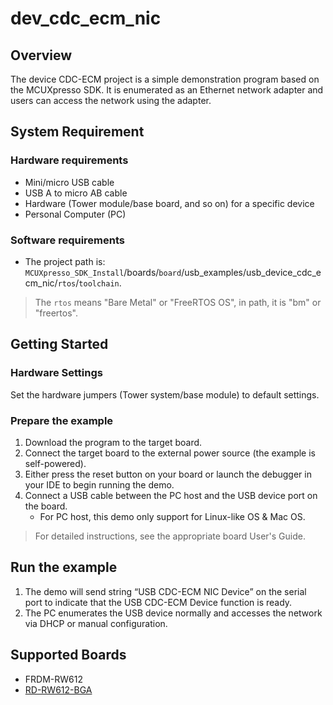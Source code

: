 # dev_cdc_ecm_nic

## Overview

The device CDC-ECM project is a simple demonstration program based on the MCUXpresso SDK.
It is enumerated as an Ethernet network adapter and users can access the network using the adapter.

## System Requirement

### Hardware requirements

- Mini/micro USB cable
- USB A to micro AB cable
- Hardware (Tower module/base board, and so on) for a specific device
- Personal Computer (PC)

### Software requirements

- The project path is:
  `MCUXpresso_SDK_Install`/boards/`board`/usb_examples/usb_device_cdc_ecm_nic/`rtos`/`toolchain`.

> The `rtos` means "Bare Metal" or "FreeRTOS OS", in path, it is "bm" or "freertos".

## Getting Started

### Hardware Settings

Set the hardware jumpers (Tower system/base module) to default settings.

### Prepare the example

1.  Download the program to the target board.
2.  Connect the target board to the external power source (the example is self-powered).
3.  Either press the reset button on your board or launch the debugger in your IDE to begin running the demo.
4.  Connect a USB cable between the PC host and the USB device port on the board.
    - For PC host, this demo only support for Linux-like OS & Mac OS.

> For detailed instructions, see the appropriate board User's Guide.

## Run the example

1. The demo will send string “USB CDC-ECM NIC Device” on the serial port to indicate that the USB CDC-ECM Device function is ready.
2. The PC enumerates the USB device normally and accesses the network via DHCP or manual configuration.

## Supported Boards

- FRDM-RW612
- [RD-RW612-BGA](../../_boards/rdrw612bga/usb_examples/usb_device_cdc_ecm_nic/example_board_readme.md)


